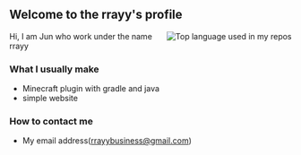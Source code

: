 ## Welcome to the rrayy's profile
<img align="right" src="https://github-readme-stats.vercel.app/api/top-langs/?username=rrayy-25809&layout=compact&hide_title=1&card_width=300" alt="Top language used in my repos"/>
Hi, I am Jun who work under the name rrayy


### What I usually make
- Minecraft plugin with gradle and java
- simple website 

### How to contact me
- My email address(rrayybusiness@gmail.com)
